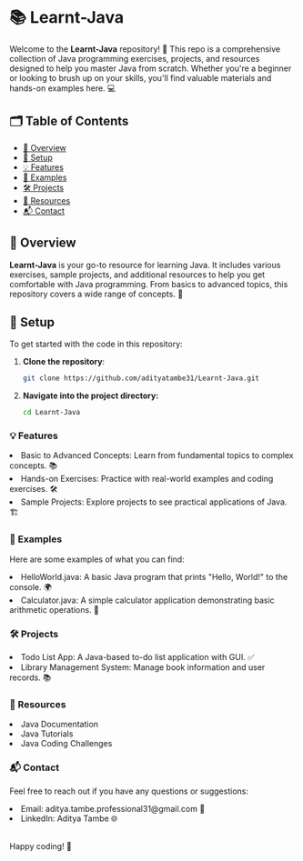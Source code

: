 # 📚 Learnt-Java

Welcome to the **Learnt-Java** repository! 🚀 This repo is a comprehensive collection of Java programming exercises, projects, and resources designed to help you master Java from scratch. Whether you're a beginner or looking to brush up on your skills, you'll find valuable materials and hands-on examples here. 💻

## 🗂️ Table of Contents

- [📖 Overview](#overview)
- [🔧 Setup](#setup)
- [💡 Features](#features)
- [📝 Examples](#examples)
- [🛠️ Projects](#projects)
- [🔗 Resources](#resources)
- [📬 Contact](#contact)

## 📖 Overview

**Learnt-Java** is your go-to resource for learning Java. It includes various exercises, sample projects, and additional resources to help you get comfortable with Java programming. From basics to advanced topics, this repository covers a wide range of concepts. 🌟

## 🔧 Setup

To get started with the code in this repository:

1. **Clone the repository**:
   ```bash
   git clone https://github.com/adityatambe31/Learnt-Java.git
    ```
2. **Navigate into the project directory:**
   ```bash
   cd Learnt-Java
   ```
### 💡 Features
<li>Basic to Advanced Concepts: Learn from fundamental topics to complex concepts. 📚</li>
<li>Hands-on Exercises: Practice with real-world examples and coding exercises. 🛠️</li>
<li>Sample Projects: Explore projects to see practical applications of Java. 🏗️</li>


### 📝 Examples
Here are some examples of what you can find:

<li>HelloWorld.java: A basic Java program that prints "Hello, World!" to the console. 🌍 </li>
<li>Calculator.java: A simple calculator application demonstrating basic arithmetic operations. 🔢</li>

### 🛠️ Projects

<li>Todo List App: A Java-based to-do list application with GUI. ✅</li>
<li>Library Management System: Manage book information and user records. 📚</li>

### 🔗 Resources
<li>Java Documentation</li>
<li>Java Tutorials</li>
<li>Java Coding Challenges</li>

### 📬 Contact
Feel free to reach out if you have any questions or suggestions:
<li>Email: aditya.tambe.professional31@gmail.com 📧</li>
<li>LinkedIn: Aditya Tambe 🌐</li> <br/>

Happy coding! 🚀
